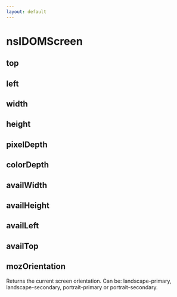 ```yaml
---
layout: default
---
```


# nsIDOMScreen #

## top ##

## left ##

## width ##

## height ##

## pixelDepth ##

## colorDepth ##

## availWidth ##

## availHeight ##

## availLeft ##

## availTop ##

## mozOrientation ##

Returns the current screen orientation.
Can be: landscape-primary, landscape-secondary,
        portrait-primary or portrait-secondary.

